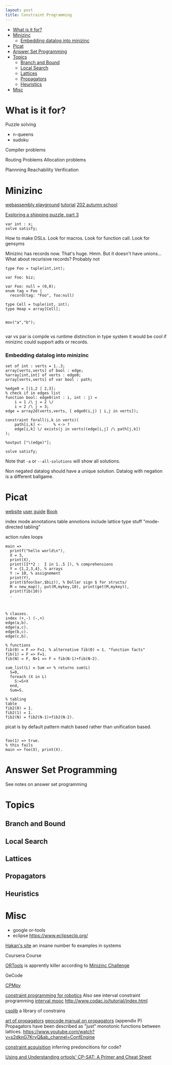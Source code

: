 ```yaml
---
layout: post
title: Constraint Programming
---
```


- [What is it for?](#what-is-it-for)
- [Minizinc](#minizinc)
    - [Embedding datalog into minizinc](#embedding-datalog-into-minizinc)
- [Picat](#picat)
- [Answer Set Programming](#answer-set-programming)
- [Topics](#topics)
  - [Branch and Bound](#branch-and-bound)
  - [Local Search](#local-search)
  - [Lattices](#lattices)
  - [Propagators](#propagators)
  - [Heuristics](#heuristics)
- [Misc](#misc)

# What is it for?
Puzzle solving
- n-queens
- sudoku

Compiler problems

Routing Problems
Allocation problems

Plannning
Reachability
Verification
# Minizinc
[webassembly playground](https://github.com/MiniZinc/minizinc-playground)
[tutorial](https://www.minizinc.org/doc-2.6.2/en/part_2_tutorial.html)
[202 autumn school](https://www.youtube.com/watch?v=lQi3b-sxt1s&ab_channel=AutumnSchoolonLogicandConstraintProgramming)

[Exploring a shipping puzzle, part 3](https://kevinlynagh.com/notes/shipping-puzzle/part-3/)

```minizinc
var int : x;
solve satisfy;
```

How to make DSLs. Look for macros. Look for function call. Look for gensyms


Minizinc has records now. That's huge. Hmm. But it doesn't have unions...
What about recurisive records? Probably not
```minizinc
type Foo = tuple(int,int);

var Foo: biz;

var Foo: null = (0,0);
enum tag = Foo | 
  record(tag: "Foo", foo:null)
```
```minizinc
type Cell = tuple(int, int);
type Heap = array[Cell];

```


```minizinc

mov("a","b");


```


var vs par is compile vs runtime distinction in type system
it would be cool if minizinc could support adts or records.

### Embedding datalog into minizinc

```minizinc
set of int : verts = 1..3;
array[verts,verts] of bool : edge;
%array[int,int] of verts : edge0;
array[verts,verts] of var bool : path;

%edge0 = [|1,2 | 2,3];
% check if in edges list
function bool: edge0(int : i, int : j) = 
    i = 1 /\ j = 2 \/
    i = 2 /\ j = 3;
edge = array2d(verts,verts, [ edge0(i,j) | i,j in verts]);

constraint forall(i,k in verts)(
    path[i,k] <-     % <-> ? 
    edge[i,k] \/ exists(j in verts)(edge[i,j] /\ path[j,k])
);

%output ["\(edge)"];

solve satisfy;
```

Note that `-a` or `--all-solutions` will show all solutions. 

Non negated datalog should have a unique solution. Datalog with negation is a different ballgame.

# Picat
[website](http://www.picat-lang.org/)
[user guide](http://picat-lang.org/download/picat_guide.pdf)
[Book](http://picat-lang.org/picatbook2015.html)

index mode annotations
table annotions include lattice type stuff "mode-directed tabling"

action rules
loops


```picat
main =>
  printf("hello world\n"),
  X = 3,
  print(X),
  print([I**2 :  I in 1..5 ]), % comprehensions
  Y = {1,2,3,4}, % arrays
  Y := 10, % assignement
  print(Y),
  print($foo(bar,$biz)), % Dollar sign $ for structs/
  M = new_map(), put(M,mykey,10), print(get(M,mykey)),
  print(fib(10))
  .



% clauses. 
index (+,-) (-,+)
edge(a,b).
edge(a,c).
edge(b,c).
edge(c,b).

% functions
fib(0) = F => F=1. % alternative fib(0) = 1. "function facts"
fib(1) = F => F=1.
fib(N) = F, N>1 => F = fib(N-1)+fib(N-2).

sum_list(L) = Sum => % returns sum(L)
  S=0,
  foreach (X in L)
    S:=S+X
  end,
  Sum=S.

% tabling
table
fib2(0) = 1.
fib2(1) = 1.
fib2(N) = fib2(N-1)+fib2(N-2).

```

picat is by default pattern match based rather than unification based.

```picat

foo(1) => true.
% this fails
main => foo(X), print(X).
```

# Answer Set Programming
See notes on answer set programming
# Topics
## Branch and Bound

## Local Search
## Lattices

## Propagators

## Heuristics

# Misc
- google or-tools
- eclipse https://www.eclipseclp.org/


[Hakan's site](http://www.hakank.org/) an insane number fo examples in systems

Coursera Course

[ORTools](https://developers.google.com/optimization) is apprently killer according to [Minizinc Challenge](https://www.minizinc.org/challenge.html)

GeCode

[CPMpy](https://www.youtube.com/watch?v=A4mmmDAdusQ&ab_channel=Int%27lConferenceonPrinciplesandPracticeofCP)

[constraint programming for robotics](http://www.codac.io/)
 Also see interval constraint programming [interval mooc](https://www.ensta-bretagne.fr/jaulin/iamooc.html)  http://www.codac.io/tutorial/index.html 

[csplib](https://www.csplib.org//) a library of constrains

[art of propagators](https://dspace.mit.edu/handle/1721.1/54635) 
[geocode manual on propagators](https://www.gecode.org/doc-latest/MPG.pdf) (appendix P) 
Propagators have been described as "just" monotonic functions between lattices. <https://www.youtube.com/watch?v=s2dknG7KryQ&ab_channel=ConfEngine>


[constraint acquisition](https://twitter.com/grmenguy/status/1531879717376184320?s=20&t=-IHVNfpCMKlhva0T8ctWXA) inferring predoncitions for code?

[Using and Understanding ortools' CP-SAT: A Primer and Cheat Sheet](https://github.com/d-krupke/cpsat-primer)